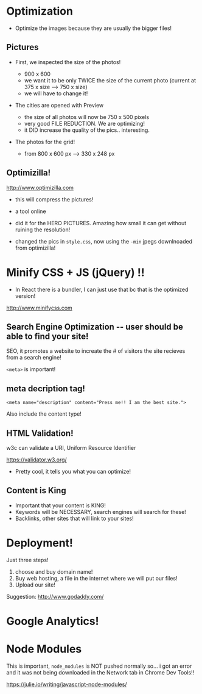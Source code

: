 # Optimization

-   Optimize the images because they are usually the bigger files!

## Pictures

-   First, we inspected the size of the photos!

    -   900 x 600
    -   we want it to be only TWICE the size of the current photo (current at 375 x size --> 750 x size)
    -   we will have to change it!

-   The cities are opened with Preview

    -   the size of all photos will now be 750 x 500 pixels
    -   very good FILE REDUCTION. We are optimizing!
    -   it DID increase the quality of the pics.. interesting.

-   The photos for the grid!

    -   from 800 x 600 px --> 330 x 248 px

## Optimizilla!

http://www.optimizilla.com

-   this will compress the pictures!
-   a tool online

-   did it for the HERO PICTURES. Amazing how small it can get without ruining the resolution!
-   changed the pics in `style.css`, now using the `-min` jpegs downlnoaded from optimizilla!

# Minify CSS + JS (jQuery) !!

-   In React there is a bundler, I can just use that bc that is the optimized version!

http://www.minifycss.com

## Search Engine Optimization -- user should be able to find your site!

SEO, it promotes a website to increate the # of visitors the site recieves from a search engine!

`<meta>` is important!

## meta decription tag!

`<meta name="description" content="Press me!! I am the best site.">`

Also include the content type!

## HTML Validation!

w3c can validate a URI, Uniform Resource Identifier

https://validator.w3.org/

-   Pretty cool, it tells you what you can optimize!

## Content is King

-   Important that your content is KING!
-   Keywords will be NECESSARY, search engines will search for these!
-   Backlinks, other sites that will link to your sites!

# Deployment!

Just three steps!

1. choose and buy domain name!
2. Buy web hosting, a file in the internet where we will put our files!
3. Upload our site!

Suggestion: http://www.godaddy.com/

# Google Analytics!

# Node Modules

This is important, `node_modules` is NOT pushed normally so... i got an error and it was not being downloaded in the Network tab in Chrome Dev Tools!!

https://julie.io/writing/javascript-node-modules/
